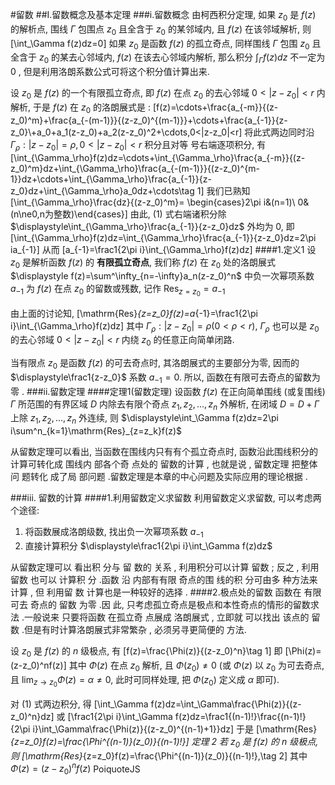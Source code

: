 #留数
##I.留数概念及基本定理
###i.留数概念
由柯西积分定理, 如果 $z_0$ 是 $f(z)$ 的解析点, 围线 $\Gamma$ 包围点 $z_0$ 且全含于 $z_0$ 的某邻域内, 且 $f(z)$ 在该邻域解析, 则
\[\int_\Gamma f(z)dz=0\]
如果 $z_0$ 是函数 $f(z)$ 的孤立奇点, 同样围线 $\Gamma$ 包围 $z_0$ 且全含于 $z_0$ 的某去心邻域内, $f(z)$ 在该去心邻域内解析, 那么积分 $\displaystyle\int_\Gamma f(z)dz$ 不一定为 0 , 但是利用洛朗系数公式可将这个积分值计算出来.

设 $z_0$ 是 $f(z)$ 的一个有限孤立奇点, 即 $f(z)$ 在点 $z_0$ 的去心邻域 $0<|z-z_0|<r$ 内解析, 于是 $f(z)$ 在 $z_0$ 的洛朗展式是 :
\[f(z)=\cdots+\frac{a_{-m}}{(z-z_0)^m}+\frac{a_{-(m-1)}}{(z-z_0)^{(m-1)}}+\cdots+\frac{a_{-1}}{z-z_0}\\+a_0+a_1(z-z_0)+a_2(z-z_0)^2+\cdots,0<|z-z_0|<r\]
将此式两边同时沿 $\displaystyle\Gamma_\rho:|z-z_0|=\rho,0<|z-z_0|<r$ 积分且对等
号右端逐项积分, 有
\[\int_{\Gamma_\rho}f(z)dz=\cdots+\int_{\Gamma_\rho}\frac{a_{-m}}{(z-z_0)^m}dz+\int_{\Gamma_\rho}\frac{a_{-(m-1)}}{(z-z_0)^{m-1}}dz+\cdots+\int_{\Gamma_\rho}\frac{a_{-1}}{z-z_0}dz+\int_{\Gamma_\rho}a_0dz+\cdots\tag 1\]
我们已熟知
\[\int_{\Gamma_\rho}\frac{dz}{(z-z_0)^m}=
\begin{cases}2\pi i&(n=1)\\
0&(n\ne0,n为整数)\end{cases}\]
由此, (1) 式右端诸积分除 $\displaystyle\int_{\Gamma_\rho}\frac{a_{-1}}{z-z_0}dz$ 外均为 0, 即
\[\int_{\Gamma_\rho}f(z)dz=\int_{\Gamma_\rho}\frac{a_{-1}}{z-z_0}dz=2\pi ia_{-1}\]
从而
\[a_{-1}=\frac1{2\pi i}\int_{\Gamma_\rho}f(z)dz\]
####1.定义1
设 $z_0$ 是解析函数 $f(z)$ 的 **有限孤立奇点**, 我们称 $f(z)$ 在 $z_0$ 处的洛朗展式 $\displaystyle f(z)=\sum^\infty_{n=-\infty}a_n(z-z_0)^n$ 中负一次幂项系数 $a_{-1}$ 为 $f(z)$ 在点 $z_0$ 的留数或残数, 记作 $\displaystyle\mathrm{Res}_{z=z_0}=a_{-1}$

由上面的讨论知,
\[\mathrm{Res}_{z=z_0}f(z)=a_{-1}=\frac1{2\pi i}\int_{\Gamma_\rho}f(z)dz\]
其中 $\Gamma_\rho:|z-z_0|=\rho(0<\rho<r)$, $\Gamma_\rho$ 也可以是 $z_0$ 的去心邻域 $0<|z-z_0|<r$ 内绕 $z_0$ 的任意正向简单闭路.

当有限点 $z_0$ 是函数 $f(z)$ 的可去奇点时, 其洛朗展式的主要部分为零, 因而的 $\displaystyle\frac1{z-z_0}$ 系数 $a_{-1}=0$. 所以, 函数在有限可去奇点的留数为零 .
###ii.留数定理
####定理1(留数定理)
设函数 $f(z)$ 在正向简单围线 (或复围线) $\Gamma$ 所范围的有界区域 $D$ 内除去有限个奇点 $z_1,z_2,...,z_n$ 外解析, 在闭域 $D=D+\Gamma$ 上除 $z_1,z_2,...,z_n$ 外连续, 则 $\displaystyle\int_\Gamma f(z)dz=2\pi i\sum^n_{k=1}\mathrm{Res}_{z=z_k}f(z)$

从留数定理可以看出, 当函数在围线内只有有个孤立奇点时, 函数沿此围线积分的计算可转化成 围线内 部各个奇 点处的 留数的计算 , 也就是说 , 留数定理 把整体问 题转化 成了局 部问题 .留数定理是本章的中心问题及实际应用的理论根据 .

###iii. 留数的计算
####1.利用留数定义求留数
利用留数定义求留数, 可以考虑两个途径:
1. 将函数展成洛朗级数, 找出负一次幂项系数 $a_{-1}$
2. 直接计算积分 $\displaystyle\frac1{2\pi i}\int_\Gamma f(z)dz$

从留数定理可以 看出积 分与 留 数的 关系 ,
利用积分可以计算 留数 ; 反之 , 利用留数 也可以 计算积 分 .函数 沿
内部有有限 奇点的围 线的积 分可由多 种方法来 计算 , 但 利用留 数
计算也是一种较好的选择 .
####2.极点处的留数
函数在 有限可去 奇点的 留数 为零 .因 此, 只考虑孤立奇点是极点和本性奇点的情形的留数求法 .一般说来 只要将函数 在孤立奇 点展成 洛朗展式 , 立即就 可以找出 该点的 留数 .但是有时计算洛朗展式非常繁杂 , 必须另寻更简便的
方法.

设 $z_0$ 是 $f(z)$ 的 $n$ 级极点, 有
\[f(z)=\frac{\Phi(z)}{(z-z_0)^n}\tag 1\]
即
\[\Phi(z)=(z-z_0)^nf(z)\]
其中 $\Phi(z)$ 在点 $z_0$ 解析, 且 $\Phi(z_0)\ne0$ (或 $\Phi(z)$ 以 $z_0$ 为可去奇点, 且 $\displaystyle\lim_{z\to z_0}\Phi(z)=\alpha\ne0$, 此时可同样处理, 把 $\Phi(z_0)$ 定义成 $\alpha$ 即可).

对 (1) 式两边积分, 得
\[\int_\Gamma f(z)dz=\int_\Gamma\frac{\Phi(z)}{(z-z_0)^n}dz\]
或
\[\frac1{2\pi i}\int_\Gamma f(z)dz=\frac1{(n-1)!}\frac{(n-1)!}{2\pi i}\int_\Gamma\frac{\Phi(z)}{(z-z_0)^{(n-1)+1}}dz\]
于是
\[\mathrm{Res}_{z=z_0}f(z)=\frac{\Phi^{(n-1)}(z_0)}{(n-1)!}\]
定理 2
若 $z_0$ 是 $f(z)$ 的 $n$ 级极点, 则
\[\mathrm{Res}_{z=z_0}f(z)=\frac{\Phi^{(n-1)}(z_0)}{(n-1)!},\tag 2\]
其中 $\Phi(z)=(z-z_0)^nf(z)$
PoiquoteJS
